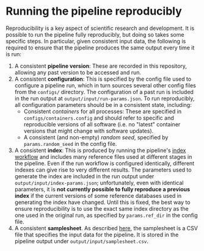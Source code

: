 # Running the pipeline reproducibly

Reproducibility is a key aspect of scientific research and development. It is possible to run the pipeline fully reproducibly, but doing so takes some specific steps. In particular, given consistent input data, the following is required to ensure that the pipeline produces the same output every time it is run:

1. A consistent **pipeline version**: These are recorded in this repository, allowing any past version to be accessed and run.
2. A consistent **configuration**: This is specified by the config file used to configure a pipeline run, which in turn sources several other config files from the `configs/` directory. The configuration of a past run is included in the run output at `output/input/run-params.json`. To run reproducibly, all configuration parameters should be in a consistent state, including:
    - Consistent *containers* for all processes: These are specified in `configs/containers.config` and should refer to specific and reproducible versions of all software (i.e. no "latest" container versions that might change with software updates).
    - A consistent (and non-empty) *random seed*, specified by `params.random_seed` in the config file.
3. A consistent **index**: This is produced by running the pipeline's [index workflow](./index.md) and includes many reference files used at different stages in the pipeline. Even if the run workflow is configured identically, different indexes can give rise to very different results. The parameters used to generate the index are included in the run output under `output/input/index-params.json`; unfortunately, even with identical parameters, it is **not currently possible to fully reproduce a previous index** if the current versions of some reference databases used in generating the index have changed. Until this is fixed, the best way to ensure reproducibility is to use the exact same index directory as the one used in the original run, as specified by `params.ref_dir` in the config file.
4. A consistent **samplesheet**. As described [here](./usage.md#11-the-sample-sheet), the samplesheet is a CSV file that specifies the input data for the pipeline. It is stored in the pipeline output under `output/input/samplesheet.csv`.
